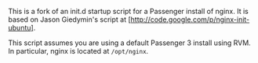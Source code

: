 This is a fork of an init.d startup script for a Passenger install of nginx. It is based on Jason Giedymin's script at [http://code.google.com/p/nginx-init-ubuntu].

This script assumes you are using a default Passenger 3 install using RVM. In particular, nginx is located at `/opt/nginx`.


